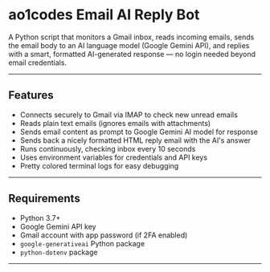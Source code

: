 # ao1codes Email AI Reply Bot

A Python script that monitors a Gmail inbox, reads incoming emails, sends the email body to an AI language model (Google Gemini API), and replies with a smart, formatted AI-generated response — no login needed beyond email credentials.

---

## Features

- Connects securely to Gmail via IMAP to check new unread emails  
- Reads plain text emails (ignores emails with attachments)  
- Sends email content as prompt to Google Gemini AI model for response  
- Sends back a nicely formatted HTML reply email with the AI's answer  
- Runs continuously, checking inbox every 10 seconds  
- Uses environment variables for credentials and API keys  
- Pretty colored terminal logs for easy debugging  

---

## Requirements

- Python 3.7+  
- Google Gemini API key  
- Gmail account with app password (if 2FA enabled)  
- `google-generativeai` Python package  
- `python-dotenv` package  

---
